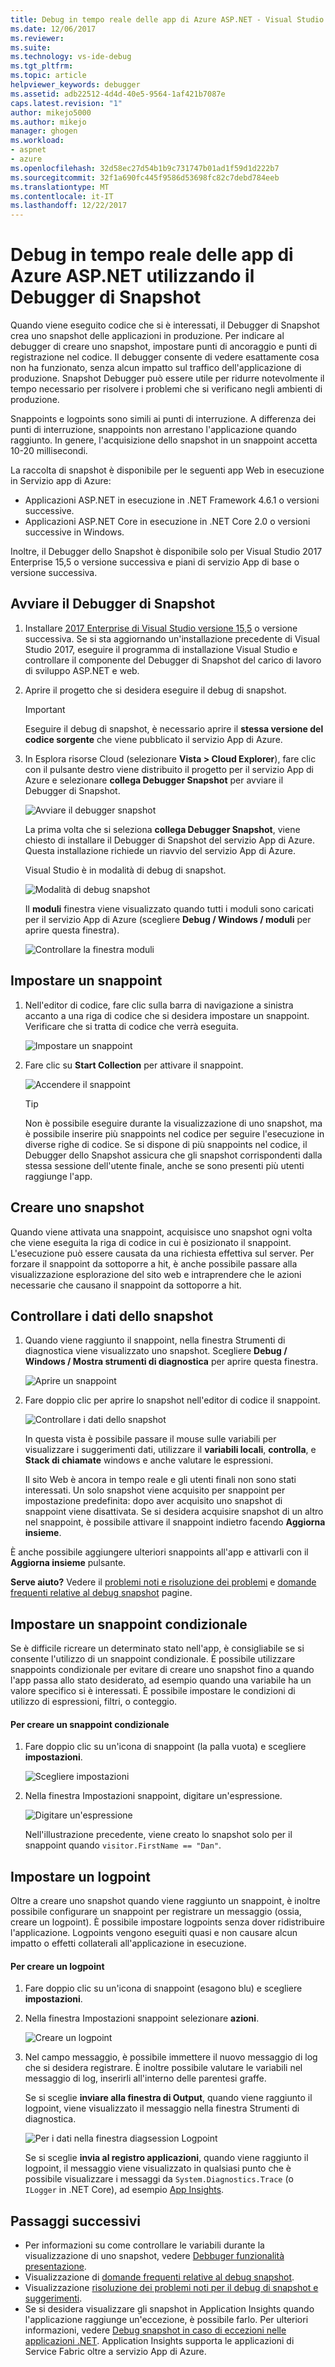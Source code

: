 ```yaml
---
title: Debug in tempo reale delle app di Azure ASP.NET - Visual Studio | Documenti Microsoft
ms.date: 12/06/2017
ms.reviewer: 
ms.suite: 
ms.technology: vs-ide-debug
ms.tgt_pltfrm: 
ms.topic: article
helpviewer_keywords: debugger
ms.assetid: adb22512-4d4d-40e5-9564-1af421b7087e
caps.latest.revision: "1"
author: mikejo5000
ms.author: mikejo
manager: ghogen
ms.workload:
- aspnet
- azure
ms.openlocfilehash: 32d58ec27d54b1b9c731747b01ad1f59d1d222b7
ms.sourcegitcommit: 32f1a690fc445f9586d53698fc82c7debd784eeb
ms.translationtype: MT
ms.contentlocale: it-IT
ms.lasthandoff: 12/22/2017
---
```

# <a name="debug-live-aspnet-azure-apps-using-the-snapshot-debugger"></a>Debug in tempo reale delle app di Azure ASP.NET utilizzando il Debugger di Snapshot

Quando viene eseguito codice che si è interessati, il Debugger di Snapshot crea uno snapshot delle applicazioni in produzione. Per indicare al debugger di creare uno snapshot, impostare punti di ancoraggio e punti di registrazione nel codice. Il debugger consente di vedere esattamente cosa non ha funzionato, senza alcun impatto sul traffico dell'applicazione di produzione. Snapshot Debugger può essere utile per ridurre notevolmente il tempo necessario per risolvere i problemi che si verificano negli ambienti di produzione.

Snappoints e logpoints sono simili ai punti di interruzione. A differenza dei punti di interruzione, snappoints non arrestano l'applicazione quando raggiunto. In genere, l'acquisizione dello snapshot in un snappoint accetta 10-20 millisecondi. 

La raccolta di snapshot è disponibile per le seguenti app Web in esecuzione in Servizio app di Azure:

- Applicazioni ASP.NET in esecuzione in .NET Framework 4.6.1 o versioni successive.
- Applicazioni ASP.NET Core in esecuzione in .NET Core 2.0 o versioni successive in Windows.

Inoltre, il Debugger dello Snapshot è disponibile solo per Visual Studio 2017 Enterprise 15,5 o versione successiva e piani di servizio App di base o versione successiva. 

## <a name="start-the-snapshot-debugger"></a>Avviare il Debugger di Snapshot

1. Installare [2017 Enterprise di Visual Studio versione 15,5](https://www.visualstudio.com/downloads/) o versione successiva. Se si sta aggiornando un'installazione precedente di Visual Studio 2017, eseguire il programma di installazione Visual Studio e controllare il componente del Debugger di Snapshot del carico di lavoro di sviluppo ASP.NET e web.

2. Aprire il progetto che si desidera eseguire il debug di snapshot. 

    > [!IMPORTANT] 
    > Eseguire il debug di snapshot, è necessario aprire il **stessa versione del codice sorgente** che viene pubblicato il servizio App di Azure. 

3. In Esplora risorse Cloud (selezionare **Vista > Cloud Explorer**), fare clic con il pulsante destro viene distribuito il progetto per il servizio App di Azure e selezionare **collega Debugger Snapshot** per avviare il Debugger di Snapshot.

   ![Avviare il debugger snapshot](../debugger/media/snapshot-launch.png "avviare il debugger di snapshot")

    La prima volta che si seleziona **collega Debugger Snapshot**, viene chiesto di installare il Debugger di Snapshot del servizio App di Azure. Questa installazione richiede un riavvio del servizio App di Azure. 

   Visual Studio è in modalità di debug di snapshot.

   ![Modalità di debug snapshot](../debugger/media/snapshot-message.png "modalità di debug di Snapshot")

   Il **moduli** finestra viene visualizzato quando tutti i moduli sono caricati per il servizio App di Azure (scegliere **Debug / Windows / moduli** per aprire questa finestra).

   ![Controllare la finestra moduli](../debugger/media/snapshot-modules.png "controllare la finestra moduli")

## <a name="set-a-snappoint"></a>Impostare un snappoint

1. Nell'editor di codice, fare clic sulla barra di navigazione a sinistra accanto a una riga di codice che si desidera impostare un snappoint. Verificare che si tratta di codice che verrà eseguita.

   ![Impostare un snappoint](../debugger/media/snapshot-set-snappoint.png "impostare un snappoint")

2. Fare clic su **Start Collection** per attivare il snappoint.  

   ![Accendere il snappoint](../debugger/media/snapshot-start-collection.png "accendere il snappoint")

    > [!TIP]
    > Non è possibile eseguire durante la visualizzazione di uno snapshot, ma è possibile inserire più snappoints nel codice per seguire l'esecuzione in diverse righe di codice. Se si dispone di più snappoints nel codice, il Debugger dello Snapshot assicura che gli snapshot corrispondenti dalla stessa sessione dell'utente finale, anche se sono presenti più utenti raggiunge l'app.

## <a name="take-a-snapshot"></a>Creare uno snapshot

Quando viene attivata una snappoint, acquisisce uno snapshot ogni volta che viene eseguita la riga di codice in cui è posizionato il snappoint. L'esecuzione può essere causata da una richiesta effettiva sul server. Per forzare il snappoint da sottoporre a hit, è anche possibile passare alla visualizzazione esplorazione del sito web e intraprendere che le azioni necessarie che causano il snappoint da sottoporre a hit.

## <a name="inspect-snapshot-data"></a>Controllare i dati dello snapshot

1. Quando viene raggiunto il snappoint, nella finestra Strumenti di diagnostica viene visualizzato uno snapshot. Scegliere **Debug / Windows / Mostra strumenti di diagnostica** per aprire questa finestra.

   ![Aprire un snappoint](../debugger/media/snapshot-diagsession-window.png "aprire un snappoint")

1. Fare doppio clic per aprire lo snapshot nell'editor di codice il snappoint.

   ![Controllare i dati dello snapshot](../debugger/media/snapshot-inspect-data.png "controllare i dati dello snapshot")

   In questa vista è possibile passare il mouse sulle variabili per visualizzare i suggerimenti dati, utilizzare il **variabili locali**, **controlla**, e **Stack di chiamate** windows e anche valutare le espressioni.

    Il sito Web è ancora in tempo reale e gli utenti finali non sono stati interessati. Un solo snapshot viene acquisito per snappoint per impostazione predefinita: dopo aver acquisito uno snapshot di snappoint viene disattivata. Se si desidera acquisire snapshot di un altro nel snappoint, è possibile attivare il snappoint indietro facendo **Aggiorna insieme**.

È anche possibile aggiungere ulteriori snappoints all'app e attivarli con il **Aggiorna insieme** pulsante.

**Serve aiuto?** Vedere il [problemi noti e risoluzione dei problemi](../debugger/debug-live-azure-apps-troubleshooting.md) e [domande frequenti relative al debug snapshot](../debugger/debug-live-azure-apps-faq.md) pagine.

## <a name="set-a-conditional-snappoint"></a>Impostare un snappoint condizionale

Se è difficile ricreare un determinato stato nell'app, è consigliabile se si consente l'utilizzo di un snappoint condizionale. È possibile utilizzare snappoints condizionale per evitare di creare uno snapshot fino a quando l'app passa allo stato desiderato, ad esempio quando una variabile ha un valore specifico si è interessati. È possibile impostare le condizioni di utilizzo di espressioni, filtri, o conteggio.

#### <a name="to-create-a-conditional-snappoint"></a>Per creare un snappoint condizionale

1. Fare doppio clic su un'icona di snappoint (la palla vuota) e scegliere **impostazioni**.

   ![Scegliere impostazioni](../debugger/media/snapshot-snappoint-settings.png "scegliere impostazioni")

1. Nella finestra Impostazioni snappoint, digitare un'espressione.

   ![Digitare un'espressione](../debugger/media/snapshot-snappoint-conditions.png "digitare un'espressione")

   Nell'illustrazione precedente, viene creato lo snapshot solo per il snappoint quando `visitor.FirstName == "Dan"`.

## <a name="set-a-logpoint"></a>Impostare un logpoint

Oltre a creare uno snapshot quando viene raggiunto un snappoint, è inoltre possibile configurare un snappoint per registrare un messaggio (ossia, creare un logpoint). È possibile impostare logpoints senza dover ridistribuire l'applicazione. Logpoints vengono eseguiti quasi e non causare alcun impatto o effetti collaterali all'applicazione in esecuzione.

#### <a name="to-create-a-logpoint"></a>Per creare un logpoint

1. Fare doppio clic su un'icona di snappoint (esagono blu) e scegliere **impostazioni**.

1. Nella finestra Impostazioni snappoint selezionare **azioni**.

    ![Creare un logpoint](../debugger/media/snapshot-logpoint.png "creare un logpoint")

1. Nel campo messaggio, è possibile immettere il nuovo messaggio di log che si desidera registrare. È inoltre possibile valutare le variabili nel messaggio di log, inserirli all'interno delle parentesi graffe.

    Se si sceglie **inviare alla finestra di Output**, quando viene raggiunto il logpoint, viene visualizzato il messaggio nella finestra Strumenti di diagnostica.

    ![Per i dati nella finestra diagsession Logpoint](../debugger/media/snapshot-logpoint-output.png "Logpoint i dati nella finestra diagsession")

    Se si sceglie **invia al registro applicazioni**, quando viene raggiunto il logpoint, il messaggio viene visualizzato in qualsiasi punto che è possibile visualizzare i messaggi da `System.Diagnostics.Trace` (o `ILogger` in .NET Core), ad esempio [App Insights](/azure/application-insights/app-insights-asp-net-trace-logs).

## <a name="next-steps"></a>Passaggi successivi

- Per informazioni su come controllare le variabili durante la visualizzazione di uno snapshot, vedere [Debbuger funzionalità presentazione](../debugger/debugger-feature-tour.md).
- Visualizzazione di [domande frequenti relative al debug snapshot](../debugger/debug-live-azure-apps-faq.md).
- Visualizzazione [risoluzione dei problemi noti per il debug di snapshot e suggerimenti](../debugger/debug-live-azure-apps-troubleshooting.md).
- Se si desidera visualizzare gli snapshot in Application Insights quando l'applicazione raggiunge un'eccezione, è possibile farlo. Per ulteriori informazioni, vedere [Debug snapshot in caso di eccezioni nelle applicazioni .NET](/azure/application-insights/app-insights-snapshot-debugger). Application Insights supporta le applicazioni di Service Fabric oltre a servizio App di Azure.
